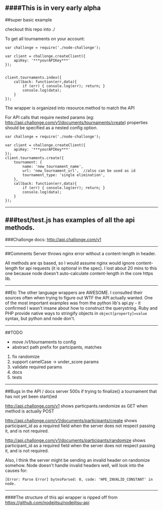 ####This is in very early alpha
---
##super basic example

checkout this repo into ./

To get all tournaments on your account:

```
var challonge = require('./node-challonge');

var client = challonge.createClient({
	apiKey: '***yourAPIKey***'
});


client.tournaments.index({
	callback: function(err,data){
		if (err) { console.log(err); return; }
		console.log(data);
	}
});

```

The wrapper is organized into resource.method to match the API

For API calls that require nested params (eg: http://api.challonge.com/v1/documents/tournaments/create) properties should be specified as a nested config option.

```
var challonge = require('./node-challonge');

var client = challonge.createClient({
	apiKey: '***yourAPIKey***'
});
client.tournaments.create({
	tournament: {
		name: 'new_tournament_name',
		url: 'new_tournament_url',  //also can be used as id
		tournament_type: 'single elimination',
	},
	callback: function(err,data){
		if (err) { console.log(err); return; }
		console.log(data);
	}
});
```
---
###test/test.js has examples of all the api methods.
---
###Challonge docs: http://api.challonge.com/v1

----

##Comments
Server throws nginx error without a content-length in header.

All methods are qs based, so I would assume nginx would ignore content-length for api requests (it is optional in the spec). I lost about 20 mins to this one because node doesn't auto-calculate content-length in the core https lib.

---

##Etc
The other language wrappers are AWESOME. I consulted their sources often when trying to figure out WTF the API actually wanted. One of the most important examples was from the python lib's api.py - it confirmed I wasn't insane about how to construct the querystring.  Ruby and PHP provide native ways to stringify objects in ```object[property]=value``` syntax, but python and node don't.

---

##TODO
* move /v1/tournaments to config
* abstract path prefix for partcipants, matches

1. fix randomize
2. support camelCase -> under_score params
3. validate required params
4. docs
5. tests

---

##Bugs in the API / docs
server 500s if trying to finalize() a tournament that has not yet been start()ed

http://api.challonge.com/v1 shows particpants.randomize as GET when method is actually POST

http://api.challonge.com/v1/documents/participants/create shows participant_id as a required field when the server does not respect passing it, and is not required.

http://api.challonge.com/v1/documents/participants/randomize shows participant_id as a required field when the server does not respect passing it, and is not required.

Also, I think the server might be sending an invalid header on randomize somehow. Node doesn't handle invalid headers well, will look into the causes for:

```
[Error: Parse Error] bytesParsed: 0, code: 'HPE_INVALID_CONSTANT' in node.
```

---

####The structure of this api wrapper is ripped off from https://github.com/nodejitsu/nodejitsu-api
